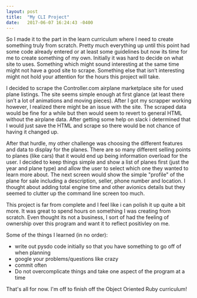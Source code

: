 ```yaml
---
layout: post
title:  "My CLI Project"
date:   2017-06-07 16:24:43 -0400
---
```




So I made it to the part in the learn curriculum where I need to create something truly from scratch.  Pretty much everything up until this point had some code already entered or at least some guidelines but now its time for me to create something of my own.  Initially it was hard to decide on what site to uses.  Something which might sound interesting at the same time might not have a good site to scrape. Something else that isn’t interesting might not hold your attention for the hours this project will take.  

I decided to scrape the Controller.com airplane marketplace site for used plane listings.  The site seems simple enough at first glance (at least there isn’t a lot of animations and moving pieces).  After I got my scrapper working however, I realized there might be an issue with the site.  The scraped data would be fine for a while but then would seem to revert to general HTML without the airplane data.  After getting some help on slack i determined that I would just save the HTML and scrape so there would be not chance of having it changed up.

After that hurdle, my other challenge was choosing the different features and data to display for the planes.  There are so many different selling points to planes (like cars) that it would end up being information overload for the user.  I decided to keep things simple and show a list of planes first (just the year and plane type) and allow the user to select which one they wanted to learn more about.  The next screen would show the simple "profile" of the plane for sale including a description, seller, phone number and location.  I thought about adding total engine time and other avionics details but they seemed to clutter up the command line screen too much.  

This project is far from complete and I feel like i can polish it up quite a bit more. It was great to spend hours on something I was creating from scratch.  Even thought its not a business, I sort of had the feeling of ownership over this program and want it to reflect positivley on me.

Some of the things I learned (in no order):

*  write out pysdo code initially so that you have something to go off of when planning
*  google your problems/questions like crazy
*  commit often
*  Do not overcomplicate things and take one aspect of the program at a time


That's all for now.  I'm off to finish off the Object Oriented Ruby curriculum!



